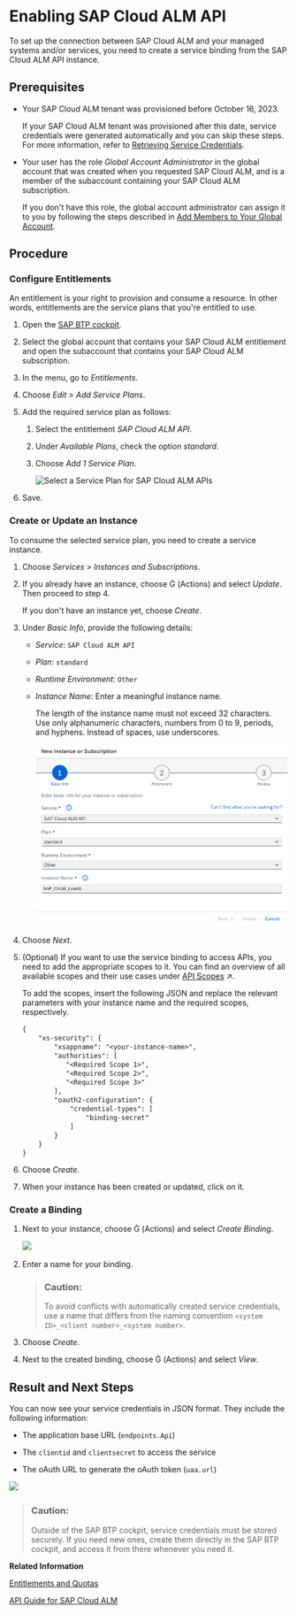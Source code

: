 <!-- loio704b5dc854f549888a238f94015e1eac -->

<link rel="stylesheet" type="text/css" href="../css/sap-icons.css"/>

# Enabling SAP Cloud ALM API

To set up the connection between SAP Cloud ALM and your managed systems and/or services, you need to create a service binding from the SAP Cloud ALM API instance.



<a name="loio704b5dc854f549888a238f94015e1eac__section_wpy_rnj_jmb"/>

## Prerequisites

-   Your SAP Cloud ALM tenant was provisioned before October 16, 2023.

    If your SAP Cloud ALM tenant was provisioned after this date, service credentials were generated automatically and you can skip these steps. For more information, refer to [Retrieving Service Credentials](retrieving-service-credentials-448f9f1.md).

-   Your user has the role *Global Account Administrator* in the global account that was created when you requested SAP Cloud ALM, and is a member of the subaccount containing your SAP Cloud ALM subscription.

    If you don't have this role, the global account administrator can assign it to you by following the steps described in [Add Members to Your Global Account](https://help.sap.com/viewer/65de2977205c403bbc107264b8eccf4b/LATEST/en-US/4a0491330a164f5a873fa630c7f45f06.html).




<a name="loio704b5dc854f549888a238f94015e1eac__section_lv5_hh4_xlbs"/>

## Procedure



### Configure Entitlements

An entitlement is your right to provision and consume a resource. In other words, entitlements are the service plans that you're entitled to use.

1.  Open the [SAP BTP cockpit](https://cockpit.btp.cloud.sap/).

2.  Select the global account that contains your SAP Cloud ALM entitlement and open the subaccount that contains your SAP Cloud ALM subscription.

3.  In the menu, go to *Entitlements*.

4.  Choose *Edit* \> *Add Service Plans*.

5.  Add the required service plan as follows:

    1.  Select the entitlement *SAP Cloud ALM API*.

    2.  Under *Available Plans*, check the option *standard*.

    3.  Choose *Add 1 Service Plan*.

        ![Select a Service Plan for SAP Cloud ALM APIs](images/Enabling_APIs_-_Add_Service_Plan_f2a4ae2.png)


6.  Save.




### Create or Update an Instance

To consume the selected service plan, you need to create a service instance.

1.  Choose *Services* \> *Instances and Subscriptions*.

2.  If you already have an instance, choose <span class="SAP-icons-V5"></span> \(Actions\) and select *Update*. Then proceed to step 4.

    If you don't have an instance yet, choose *Create*.

3.  Under *Basic Info*, provide the following details:

    -   *Service*: `SAP Cloud ALM API`

    -   *Plan*: `standard`

    -   *Runtime Environment*: `Other`

    -   *Instance Name*: Enter a meaningful instance name.

        The length of the instance name must not exceed 32 characters. Use only alphanumeric characters, numbers from 0 to 9, periods, and hyphens. Instead of spaces, use underscores.

        ![](images/NOCF-NewInstance_85b4cb4.png)


4.  Choose *Next*.

5.  \(Optional\) If you want to use the service binding to access APIs, you need to add the appropriate scopes to it. You can find an overview of all available scopes and their use cases under [API Scopes](https://help.sap.com/viewer/fe419bfabbdc46dfbddbfd78b21483d5/latest/en-US/a111fd3cdaef4f36801eb43fff23ef20.html "") :arrow_upper_right:.

    To add the scopes, insert the following JSON and replace the relevant parameters with your instance name and the required scopes, respectively.

    ```
    {
        "xs-security": {
            "xsappname": "<your-instance-name>",
            "authorities": [
               "<Required Scope 1>",
               "<Required Scope 2>",
               "<Required Scope 3>"
            ],
            "oauth2-configuration": {
                "credential-types": [
                    "binding-secret"
                ]
            }
        }
    }
    
    ```

6.  Choose *Create*.

7.  When your instance has been created or updated, click on it.




### Create a Binding

1.  Next to your instance, choose <span class="SAP-icons-V5"></span> \(Actions\) and select *Create Binding*.

    ![](images/NOCF-CreateServiceBinding_647e290.png)

2.  Enter a name for your binding.

    > ### Caution:  
    > To avoid conflicts with automatically created service credentials, use a name that differs from the naming convention `<system ID>_<client number>_<system number>`.

3.  Choose *Create*.

4.  Next to the created binding, choose <span class="SAP-icons-V5"></span> \(Actions\) and select *View*.




<a name="loio704b5dc854f549888a238f94015e1eac__section_eb3_y5b_kbc"/>

## Result and Next Steps

You can now see your service credentials in JSON format. They include the following information:

-   The application base URL \(`endpoints.Api`\)

-   The `clientid` and `clientsecret` to access the service

-   The oAuth URL to generate the oAuth token \(`uaa.url`\)


![](images/SUI-ServiceKey_2fca8a5.png)

> ### Caution:  
> Outside of the SAP BTP cockpit, service credentials must be stored securely. If you need new ones, create them directly in the SAP BTP cockpit, and access it from there whenever you need it.

**Related Information**  


[Entitlements and Quotas](https://help.sap.com/viewer/3504ec5ef16548778610c7e89cc0eac3/Cloud/en-US/00aa2c23479d42568b18882b1ca90d79.html)

[API Guide for SAP Cloud ALM](https://help.sap.com/docs/cloud-alm/apis/about)

